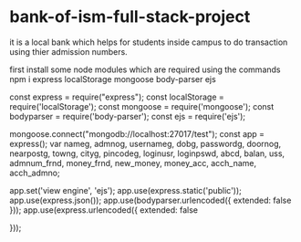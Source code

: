 # bank-of-ism-full-stack-project
it is a local bank which helps for students inside campus to do transaction using thier admission numbers.


first install some node modules which are required using the commands 
npm i express localStorage mongoose body-parser ejs


const express = require("express");
const localStorage = require('localStorage');
const mongoose = require('mongoose');
const bodyparser = require('body-parser');
const ejs = require('ejs');



mongoose.connect("mongodb://localhost:27017/test");
const app = express();
var nameg, admnog, usernameg, dobg, passwordg, doornog, nearpostg, towng, cityg, pincodeg, loginusr, loginpswd, abcd, balan, uss, admnum_frnd, money_frnd, new_money, money_acc, acch_name, acch_admno;


app.set('view engine', 'ejs');
app.use(express.static('public'));
app.use(express.json());
app.use(bodyparser.urlencoded({
  extended: false
}));
app.use(express.urlencoded({
  extended: false

}));
